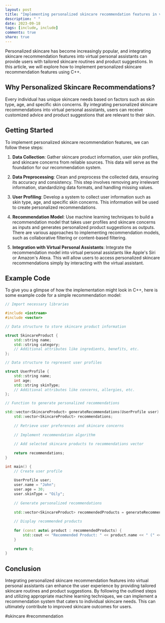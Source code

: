 ```yaml
---
layout: post
title: "Implementing personalized skincare recommendation features in virtual personal assistants with C++"
description: " "
date: 2023-09-18
tags: [include, include]
comments: true
share: true
---
```


Personalized skincare has become increasingly popular, and integrating skincare recommendation features into virtual personal assistants can provide users with tailored skincare routines and product suggestions. In this article, we will explore how to implement personalized skincare recommendation features using C++.

## Why Personalized Skincare Recommendations?

Every individual has unique skincare needs based on factors such as skin type, age, and specific skin concerns. By integrating personalized skincare recommendations into virtual personal assistants, users can receive customized advice and product suggestions that are relevant to their skin.

## Getting Started

To implement personalized skincare recommendation features, we can follow these steps:

1. **Data Collection**: Gather skincare product information, user skin profiles, and skincare concerns from reliable sources. This data will serve as the foundation for our recommendation system.

2. **Data Preprocessing**: Clean and preprocess the collected data, ensuring its accuracy and consistency. This step involves removing any irrelevant information, standardizing data formats, and handling missing values.

3. **User Profiling**: Develop a system to collect user information such as skin type, age, and specific skin concerns. This information will be used to create personalized recommendations.

4. **Recommendation Model**: Use machine learning techniques to build a recommendation model that takes user profiles and skincare concerns as inputs and generates personalized product suggestions as outputs. There are various approaches to implementing recommendation models, such as collaborative filtering or content-based filtering.

5. **Integration with Virtual Personal Assistants**: Integrate the recommendation model into virtual personal assistants like Apple's Siri or Amazon's Alexa. This will allow users to access personalized skincare recommendations simply by interacting with the virtual assistant.

## Example Code

To give you a glimpse of how the implementation might look in C++, here is some example code for a simple recommendation model:

```cpp
// Import necessary libraries

#include <iostream>
#include <vector>

// Data structure to store skincare product information

struct SkincareProduct {
    std::string name;
    std::string category;
    // Additional attributes like ingredients, benefits, etc.
};

// Data structure to represent user profiles

struct UserProfile {
    std::string name;
    int age;
    std::string skinType;
    // Additional attributes like concerns, allergies, etc.
};

// Function to generate personalized recommendations

std::vector<SkincareProduct> generateRecommendations(UserProfile user) {
    std::vector<SkincareProduct> recommendations;
    
    // Retrieve user preferences and skincare concerns
    
    // Implement recommendation algorithm
    
    // Add selected skincare products to recommendations vector
    
    return recommendations;
}

int main() {
    // Create user profile
    
    UserProfile user;
    user.name = "John";
    user.age = 30;
    user.skinType = "Oily";
    
    // Generate personalized recommendations
    
    std::vector<SkincareProduct> recommendedProducts = generateRecommendations(user);
    
    // Display recommended products
    
    for (const auto& product : recommendedProducts) {
        std::cout << "Recommended Product: " << product.name << " (" << product.category << ")" << std::endl;
    }
    
    return 0;
}
```

## Conclusion

Integrating personalized skincare recommendation features into virtual personal assistants can enhance the user experience by providing tailored skincare routines and product suggestions. By following the outlined steps and utilizing appropriate machine learning techniques, we can implement a recommendation system that caters to individual skincare needs. This can ultimately contribute to improved skincare outcomes for users.

#skincare #recommendation